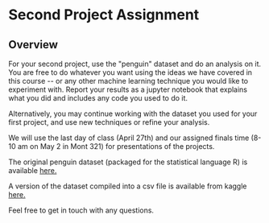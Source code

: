 # Second Project Assignment

## Overview

For your second project, use the "penguin" dataset and do an analysis on it.
You are free to do whatever you want using the ideas we have covered in this course -- or
any other machine learning technique you would like to experiment with. Report your results
as a jupyter notebook that explains what you did and includes any code you used to do it.

Alternatively, you may continue working with the dataset you used for your first project, and use
new techniques or refine your analysis.

We will use the last day of class (April 27th) and our assigned finals time (8-10 am on May 2 in Mont 321)
for presentations of the projects.

The original penguin dataset (packaged for the statistical language R) is available
[here.](https://allisonhorst.github.io/palmerpenguins/articles/intro.html)

A version of the dataset compiled into a csv file is available from kaggle
[here.](https://www.kaggle.com/parulpandey/palmer-archipelago-antarctica-penguin-data)

Feel free to get in touch with any questions.
